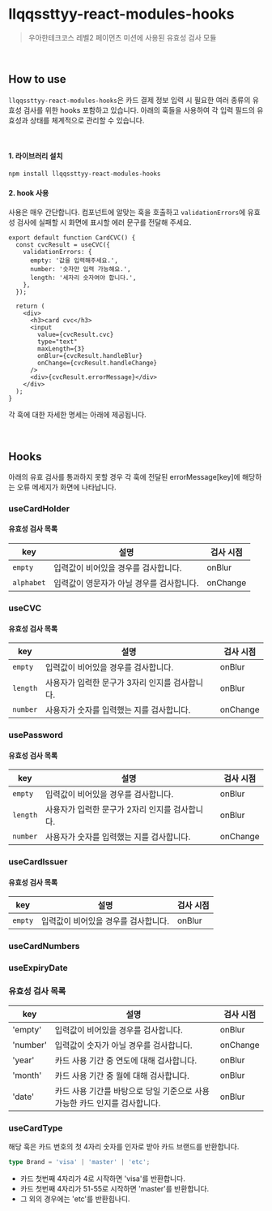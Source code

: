 # llqqssttyy-react-modules-hooks

> 우아한테크코스 레벨2 페이먼츠 미션에 사용된 유효성 검사 모듈

<br/>

## How to use

`llqqssttyy-react-modules-hooks`은 카드 결제 정보 입력 시 필요한 여러 종류의 유효성 검사를 위한 hooks 포함하고 있습니다. 아래의 훅들을 사용하여 각 입력 필드의 유효성과 상태를 체계적으로 관리할 수 있습니다.

<br/>

#### 1. 라이브러리 설치

```shell
npm install llqqssttyy-react-modules-hooks
```

#### 2. hook 사용

사용은 매우 간단합니다. 컴포넌트에 알맞는 훅을 호출하고 `validationErrors`에 유효성 검사에 실패할 시 화면에 표시할 에러 문구를 전달해 주세요.

```tsx
export default function CardCVC() {
  const cvcResult = useCVC({
    validationErrors: {
      empty: '값을 입력해주세요.',
      number: '숫자만 입력 가능해요.',
      length: '세자리 숫자여야 합니다.',
    },
  });

  return (
    <div>
      <h3>card cvc</h3>
      <input
        value={cvcResult.cvc}
        type="text"
        maxLength={3}
        onBlur={cvcResult.handleBlur}
        onChange={cvcResult.handleChange}
      />
      <div>{cvcResult.errorMessage}</div>
    </div>
  );
}
```

각 훅에 대한 자세한 명세는 아래에 제공됩니다.

<br/>

## Hooks

아래의 유효 검사를 통과하지 못할 경우 각 훅에 전달된 errorMessage[key]에 해당하는 오류 메세지가 화면에 나타납니다.

### useCardHolder

#### 유효성 검사 목록

| key        | 설명                                      | 검사 시점 |
| ---------- | ----------------------------------------- | --------- |
| `empty`    | 입력값이 비어있을 경우를 검사합니다.      | onBlur    |
| `alphabet` | 입력값이 영문자가 아닐 경우를 검사합니다. | onChange  |

### useCVC

#### 유효성 검사 목록

| key      | 설명                                            | 검사 시점 |
| -------- | ----------------------------------------------- | --------- |
| `empty`  | 입력값이 비어있을 경우를 검사합니다.            | onBlur    |
| `length` | 사용자가 입력한 문구가 3자리 인지를 검사합니다. | onBlur    |
| `number` | 사용자가 숫자를 입력했는 지를 검사합니다.       | onChange  |

### usePassword

#### 유효성 검사 목록

| key      | 설명                                            | 검사 시점 |
| -------- | ----------------------------------------------- | --------- |
| `empty`  | 입력값이 비어있을 경우를 검사합니다.            | onBlur    |
| `length` | 사용자가 입력한 문구가 2자리 인지를 검사합니다. | onBlur    |
| `number` | 사용자가 숫자를 입력했는 지를 검사합니다.       | onChange  |

### useCardIssuer

#### 유효성 검사 목록

| key     | 설명                                 | 검사 시점 |
| ------- | ------------------------------------ | --------- |
| `empty` | 입력값이 비어있을 경우를 검사합니다. | onBlur    |

### useCardNumbers

### useExpiryDate

### 유효성 검사 목록

| key      | 설명                                                                       | 검사 시점 |
| -------- | -------------------------------------------------------------------------- | --------- |
| 'empty'  | 입력값이 비어있을 경우를 검사합니다.                                       | onBlur    |
| 'number' | 입력값이 숫자가 아닐 경우를 검사합니다.                                    | onChange  |
| 'year'   | 카드 사용 기간 중 연도에 대해 검사합니다.                                  | onBlur    |
| 'month'  | 카드 사용 기간 중 월에 대해 검사합니다.                                    | onBlur    |
| 'date'   | 카드 사용 기간를 바탕으로 당일 기준으로 사용가능한 카드 인지를 검사합니다. | onBlur    |

### useCardType

해당 훅은 카드 번호의 첫 4자리 숫자를 인자로 받아 카드 브랜드를 반환합니다.

```ts
type Brand = 'visa' | 'master' | 'etc';
```

- 카드 첫번째 4자리가 4로 시작하면 'visa'를 반환합니다.
- 카드 첫번째 4자리가 51-55로 시작하면 'master'를 반환합니다.
- 그 외의 경우에는 'etc'를 반환힙나디.
